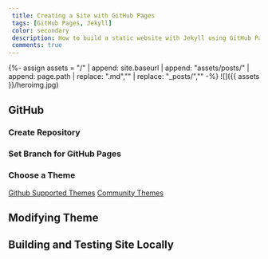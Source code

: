 ```yaml
---
 title: Creating a Site with GitHub Pages
 tags: [GitHub Pages, Jekyll]
 color: secondary
 description: How to build a static website with Jekyll using GitHub Pages
 comments: true
---
```

{%- assign assets = "/" | append: site.baseurl | append: "assets/posts/" | append:  page.path | replace: ".md","" | replace: "_posts/","" -%}
![]({{ assets }}/heroimg.jpg)


## GitHub
### Create Repository
### Set Branch for GitHub Pages
### Choose a Theme
[Github Supported Themes](https://pages.github.com/themes/)
[Community Themes](https://github.com/topics/jekyll-theme)
## Modifying Theme
## Building and Testing Site Locally




